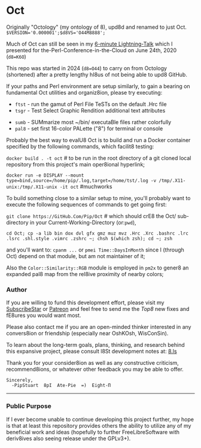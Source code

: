 #    Oct
 Originally "Octology" (my ontology of 8), upd8d and renamed to just Oct. `$VERSION='0.000001';$d8VS='O44M8888';`

Much of Oct can still be seen in my [6-minute Lightning-Talk](https://YouTu.be/Oul8KrS7TQk) which I presented for the-Perl-Conference-in-the-Cloud on June 24th, 2020 (`d8=K6O`)

<!-- show  tstc short after lsd8 ~ && reso spec HD pre Pi color greps elabor8 aliases,fully amidst reph new crystal clarity layers of some transparency now;-->

This repo was started in 2024 (`d8=O44`) to carry on from Octology (shortened) after a pretty lengthy hI8us of not being able to upd8 GitHub.

If your paths and Perl environment are setup similarly, to gain a bearing on fundamental Oct utilities and organiz8ion, please try executing:

 * `ftst` - run the gamut of Perl File TeSTs on the default .Hrc file
 * `tsgr` - Test Select Graphic Rendition additional text attributes
<!--
 * `tstn ` - TeST Navig8ion of A-Star algorithm in Screeps 50x50 maps
 * `tstc ` - TeST c8 Col8 color8ion classic representation progression-->
<!-- * `tsgr` - Test Select Graphic Rendition additional text attributes
 * `wh auu ai nuu g grp psag pe` - show a basic colored list of very useful GNU/Linux aliases-->

 * `sumb` - SUMmarize most ~/bin/ executaBle files rather colorfully
 * `pal8` - set first 16-color PALette ("8") for terminal or console
<!-- * `gnp8 ` - GeNerate a complete Pal8 mapping of b64 into 256-colors
 * `calN ` - display a CALeNdar of the colored d8-based recent Years-->
<!-- * `lodH ` - LOaD ~/.Hrc d8a-file to parse and print colorized fields-->

Probably the best way to evalU8 Oct is to build and run a Docker container specified by the following commands, which facilit8 testing:

  `docker build . -t oct`  # to be run in the root directory of a git cloned local repository from this project's main oper8ional hyperlink;

  `docker run -e DISPLAY --mount type=bind,source=/home/pip/.log,target=/home/tst/.log -v /tmp/.X11-unix:/tmp/.X11-unix -it oct`  #muchworks

To build something close to a similar setup to mine, you'll probably want to execute the following sequences of commands to get going first:

  `git clone https://GitHub.Com/Pip/Oct`  # which should crE8 the Oct/ sub-directory in your Current-Working-Directory (or:`pwd`),

  `cd Oct; cp -a lib bin dox dvl gfx gmz muz mvz .Hrc .Xrc .bashrc .lrc .lsrc .shl.style .vimrc .zshrc ~; chsh $(which zsh); cd ~; zsh`

  and you'll want to: `cpanm ...` or `pmei Time::DaysInMonth` since I (through Oct) depend on that module, but am not maintainer of it;

  Also the `Color::Similarity::RGB` module is employed in `pm2x` to gener8 an expanded pal8 map from the rel8ive proximity of nearby colors;

### Author
If you are willing to fund this development effort, please visit my [SubscribeStar](https://SubscribeStar.Com/Pip "Pip's Octology SubscribeStar Page")
  or                                                                      [Patreon](https://patreon.com/PipStuart "Pip's Octology Patreon       Page")
  and feel free to send me the *Top8* new fixes and fE8ures you would want most.

Please also contact me if you are an open-minded thinker interested in any convers8ion or friendship (especially near OshKOsh, WisConSin).

To learn about the long-term goals, plans, thinking, and research behind this expansive project, please consult l8St development notes at:
  [8.ls](https://github.com/pip/Oct/blob/master/dox/2du/8.ls "dox/2du/8.ls")

Thank you for your consider8ion as well as any constructive criticism, recommend8ions, or whatever other feedback you may be able to offer.
```
Sincerely,
  -PipStuart  8pI  Ate-Pie  =)  Eight-Π
```
---
### Public Purpose
If I ever become unable to continue developing this project further, my hope is that at least this repository provides others the ability to
  utilize any of my beneficial work and ideas (hopefully to further FreeLibreSoftware with deriv8ives also seeing release under the GPLv3+).
